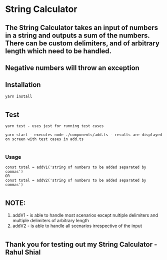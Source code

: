 # String Calculator

## The String Calculator takes an input of numbers in a string and outputs a sum of the numbers. There can be custom delimiters, and of arbitrary length which need to be handled.

## Negative numbers will throw an exception

## Installation
```
yarn install
```
#
## Test
```
yarn test - uses jest for running test cases

yarn start - executes node ./components/add.ts - results are displayed on screen with test cases in add.ts
```
#
### Usage
```
const total = addV1('string of numbers to be added separated by commas')
OR
const total = addV2('string of numbers to be added separated by commas')
```
#
## NOTE:
1. addV1 - is able to handle most scenarios except nultiple delimiters and multiple delimiters of arbitrary length
2. addV2 - is able to handle all scenarios irrespective of the input

#
## Thank you for testing out my String Calculator - Rahul Shial
